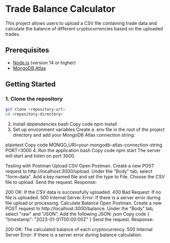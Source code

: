 # Trade Balance Calculator

This project allows users to upload a CSV file containing trade data and calculate the balance of different cryptocurrencies based on the uploaded trades.

## Prerequisites

- [Node.js](https://nodejs.org/) (version 14 or higher)
- [MongoDB Atlas](https://www.mongodb.com/cloud/atlas)

## Getting Started

### 1. Clone the repository

```bash
git clone <repository-url>
cd <repository-directory>
```
2. Install dependencies
bash
Copy code
npm install
3. Set up environment variables
Create a .env file in the root of the project directory and add your MongoDB Atlas connection string:

plaintext
Copy code
MONGO_URI=your-mongodb-atlas-connection-string
PORT=3000
4. Run the application
bash
Copy code
npm start
The server will start and listen on port 3000.

Testing with Postman
Upload CSV
Open Postman.
Create a new POST request to http://localhost:3000/upload.
Under the "Body" tab, select "form-data".
Add a key named file and set the type to File.
Choose the CSV file to upload.
Send the request.
Response:

200 OK: If the CSV data is successfully uploaded.
400 Bad Request: If no file is uploaded.
500 Internal Server Error: If there is a server error during file upload or processing.
Calculate Balance
Open Postman.
Create a new POST request to http://localhost:3000/balance.
Under the "Body" tab, select "raw" and "JSON".
Add the following JSON:
json
Copy code
{
  "timestamp": "2023-01-01T00:00:00Z"
}
Send the request.
Response:

200 OK: The calculated balance of each cryptocurrency.
500 Internal Server Error: If there is a server error during balance calculation.
